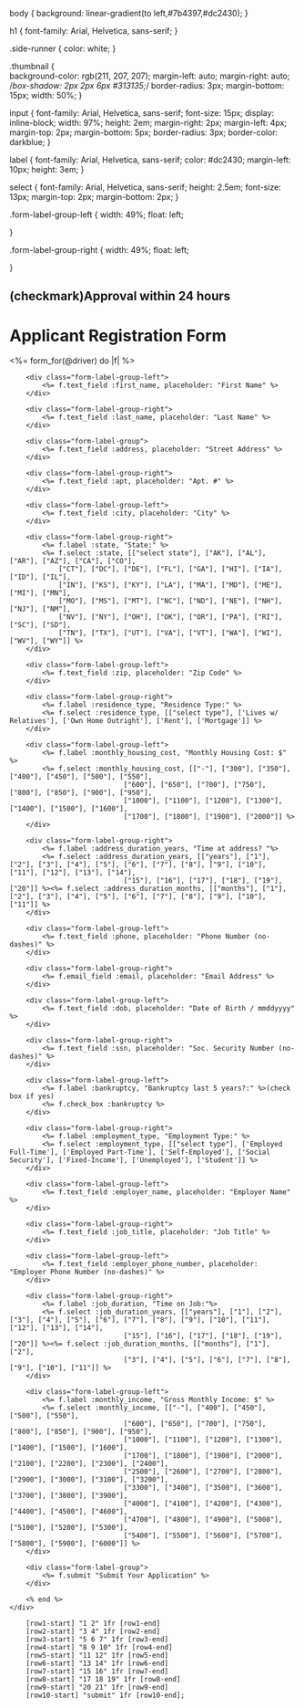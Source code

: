 body {
    background: linear-gradient(to left,#7b4397,#dc2430);
  }

  h1 {
    font-family: Arial, Helvetica, sans-serif;
  }

  .side-runner {
    color: white;
  }

 .thumbnail {   
    background-color: rgb(211, 207, 207);
    margin-left: auto;
    margin-right: auto;
    /*box-shadow: 2px 2px 6px #313135;*/
    border-radius: 3px;
    margin-bottom: 15px;
    width: 50%;
}

input {
  font-family: Arial, Helvetica, sans-serif;
  font-size: 15px;
  display: inline-block;
  width: 97%;
  height: 2em;
  margin-right: 2px;
  margin-left: 4px;
  margin-top: 2px;
  margin-bottom: 5px;
  border-radius: 3px;
  border-color: darkblue;
}

label {
  font-family: Arial, Helvetica, sans-serif;
  color: #dc2430;
  margin-left: 10px;
  height: 3em;
}

select {
  font-family: Arial, Helvetica, sans-serif;
  height: 2.5em;
  font-size: 13px;
  margin-top: 2px;
  margin-bottom: 2px;
}

.form-label-group-left {
  width: 49%;
  float: left;
  
}

.form-label-group-right {
  width: 49%;
  float: left;
  
}

<div class="side-runner">
<h2>(checkmark)Approval within 24 hours</h2>
</div>
<div class="thumbnail">
    <div class="main-app-class">
        <div class="title">
        <h1>Applicant Registration Form</h1>
        </div>
        <%= form_for(@driver) do |f| %>

        <div class="form-label-group-left">
            <%= f.text_field :first_name, placeholder: "First Name" %>
        </div>

        <div class="form-label-group-right">
            <%= f.text_field :last_name, placeholder: "Last Name" %>
        </div>

        <div class="form-label-group">
            <%= f.text_field :address, placeholder: "Street Address" %>
        </div>

        <div class="form-label-group-right">
            <%= f.text_field :apt, placeholder: "Apt. #" %>
        </div>

        <div class="form-label-group-left">
            <%= f.text_field :city, placeholder: "City" %>
        </div>

        <div class="form-label-group-right">
            <%= f.label :state, "State:" %>
            <%= f.select :state, [["select state"], ["AK"], ["AL"], ["AR"], ["AZ"], ["CA"], ["CO"], 
                ["CT"], ["DC"], ["DE"], ["FL"], ["GA"], ["HI"], ["IA"], ["ID"], ["IL"], 
                ["IN"], ["KS"], ["KY"], ["LA"], ["MA"], ["MD"], ["ME"], ["MI"], ["MN"], 
                ["MO"], ["MS"], ["MT"], ["NC"], ["ND"], ["NE"], ["NH"], ["NJ"], ["NM"], 
                ["NV"], ["NY"], ["OH"], ["OK"], ["OR"], ["PA"], ["RI"], ["SC"], ["SD"], 
                ["TN"], ["TX"], ["UT"], ["VA"], ["VT"], ["WA"], ["WI"], ["WV"], ["WY"]] %>
        </div>

        <div class="form-label-group-left">
            <%= f.text_field :zip, placeholder: "Zip Code" %>
        </div>

        <div class="form-label-group-right">
            <%= f.label :residence_type, "Residence Type:" %>
            <%= f.select :residence_type, [["select type"], ['Lives w/ Relatives'], ['Own Home Outright'], ['Rent'], ['Mortgage']] %>
        </div>

        <div class="form-label-group-left">
            <%= f.label :monthly_housing_cost, "Monthly Housing Cost: $" %>
            <%= f.select :monthly_housing_cost, [["-"], ["300"], ["350"], ["400"], ["450"], ["500"], ["550"],
                                ["600"], ["650"], ["700"], ["750"], ["800"], ["850"], ["900"], ["950"],
                                ["1000"], ["1100"], ["1200"], ["1300"], ["1400"], ["1500"], ["1600"],
                                ["1700"], ["1800"], ["1900"], ["2000"]] %>
        </div>

        <div class="form-label-group-right">
            <%= f.label :address_duration_years, "Time at address? "%>
            <%= f.select :address_duration_years, [["years"], ["1"], ["2"], ["3"], ["4"], ["5"], ["6"], ["7"], ["8"], ["9"], ["10"], ["11"], ["12"], ["13"], ["14"],
                                ["15"], ["16"], ["17"], ["18"], ["19"], ["20"]] %><%= f.select :address_duration_months, [["months"], ["1"], ["2"], ["3"], ["4"], ["5"], ["6"], ["7"], ["8"], ["9"], ["10"], ["11"]] %>
        </div>

        <div class="form-label-group-left">
            <%= f.text_field :phone, placeholder: "Phone Number (no-dashes)" %>
        </div>

        <div class="form-label-group-right">
            <%= f.email_field :email, placeholder: "Email Address" %>
        </div>

        <div class="form-label-group-left">
            <%= f.text_field :dob, placeholder: "Date of Birth / mmddyyyy" %>
        </div>

        <div class="form-label-group-right">
            <%= f.text_field :ssn, placeholder: "Soc. Security Number (no-dashes)" %>
        </div>

        <div class="form-label-group-left">
            <%= f.label :bankruptcy, "Bankruptcy last 5 years?:" %>(check box if yes)
            <%= f.check_box :bankruptcy %> 
        </div>

        <div class="form-label-group-right">
            <%= f.label :employment_type, "Employment Type:" %>
            <%= f.select :employment_type, [["select type"], ['Employed Full-Time'], ['Employed Part-Time'], ['Self-Employed'], ['Social Security'], ['Fixed-Income'], ['Unemployed'], ['Student']] %>
        </div>

        <div class="form-label-group-left">
            <%= f.text_field :employer_name, placeholder: "Employer Name" %>
        </div>

        <div class="form-label-group-right">
            <%= f.text_field :job_title, placeholder: "Job Title" %>
        </div>

        <div class="form-label-group-left">
            <%= f.text_field :employer_phone_number, placeholder: "Employer Phone Number (no-dashes)" %>
        </div>

        <div class="form-label-group-right">
            <%= f.label :job_duration, "Time on Job:"%>
            <%= f.select :job_duration_years, [["years"], ["1"], ["2"], ["3"], ["4"], ["5"], ["6"], ["7"], ["8"], ["9"], ["10"], ["11"], ["12"], ["13"], ["14"],
                                ["15"], ["16"], ["17"], ["18"], ["19"], ["20"]] %><%= f.select :job_duration_months, [["months"], ["1"], ["2"], 
                                ["3"], ["4"], ["5"], ["6"], ["7"], ["8"], ["9"], ["10"], ["11"]] %>
        </div>

        <div class="form-label-group-left">
            <%= f.label :monthly_income, "Gross Monthly Income: $" %>
            <%= f.select :monthly_income, [["-"], ["400"], ["450"], ["500"], ["550"],
                                ["600"], ["650"], ["700"], ["750"], ["800"], ["850"], ["900"], ["950"],
                                ["1000"], ["1100"], ["1200"], ["1300"], ["1400"], ["1500"], ["1600"],
                                ["1700"], ["1800"], ["1900"], ["2000"], ["2100"], ["2200"], ["2300"], ["2400"],
                                ["2500"], ["2600"], ["2700"], ["2800"], ["2900"], ["3000"], ["3100"], ["3200"],
                                ["3300"], ["3400"], ["3500"], ["3600"], ["3700"], ["3800"], ["3900"],
                                ["4000"], ["4100"], ["4200"], ["4300"], ["4400"], ["4500"], ["4600"],
                                ["4700"], ["4800"], ["4900"], ["5000"], ["5100"], ["5200"], ["5300"],
                                ["5400"], ["5500"], ["5600"], ["5700"], ["5800"], ["5900"], ["6000"]] %>
        </div>

        <div class="form-label-group">
            <%= f.submit "Submit Your Application" %>
        </div>

        <% end %>
    </div>
</div>


        [row1-start] "1 2" 1fr [row1-end]
        [row2-start] "3 4" 1fr [row2-end]
        [row3-start] "5 6 7" 1fr [row3-end]
        [row4-start] "8 9 10" 1fr [row4-end]
        [row5-start] "11 12" 1fr [row5-end]
        [row6-start] "13 14" 1fr [row6-end]
        [row7-start] "15 16" 1fr [row7-end]
        [row8-start] "17 18 19" 1fr [row8-end]
        [row9-start] "20 21" 1fr [row9-end]
        [row10-start] "submit" 1fr [row10-end];   